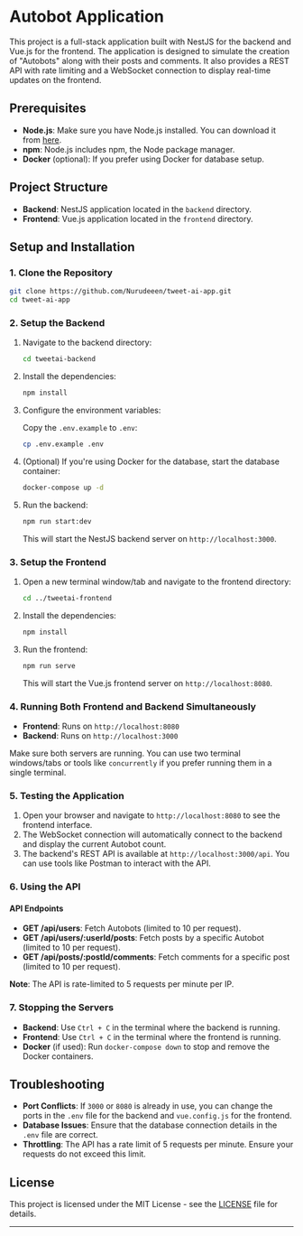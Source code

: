 
# Autobot Application

This project is a full-stack application built with NestJS for the backend and Vue.js for the frontend. The application is designed to simulate the creation of "Autobots" along with their posts and comments. It also provides a REST API with rate limiting and a WebSocket connection to display real-time updates on the frontend.

## Prerequisites

- **Node.js**: Make sure you have Node.js installed. You can download it from [here](https://nodejs.org/).
- **npm**: Node.js includes npm, the Node package manager.
- **Docker** (optional): If you prefer using Docker for database setup.

## Project Structure

- **Backend**: NestJS application located in the `backend` directory.
- **Frontend**: Vue.js application located in the `frontend` directory.

## Setup and Installation

### 1. Clone the Repository

```bash
git clone https://github.com/Nurudeeen/tweet-ai-app.git
cd tweet-ai-app
```

### 2. Setup the Backend

1. Navigate to the backend directory:

   ```bash
   cd tweetai-backend
   ```

2. Install the dependencies:

   ```bash
   npm install
   ```

3. Configure the environment variables:

   Copy the `.env.example` to `.env`:

   ```bash
   cp .env.example .env
   ```

4. (Optional) If you're using Docker for the database, start the database container:

   ```bash
   docker-compose up -d
   ```

5. Run the backend:

   ```bash
   npm run start:dev
   ```

   This will start the NestJS backend server on `http://localhost:3000`.

### 3. Setup the Frontend

1. Open a new terminal window/tab and navigate to the frontend directory:

   ```bash
   cd ../tweetai-frontend
   ```

2. Install the dependencies:

   ```bash
   npm install
   ```

3. Run the frontend:

   ```bash
   npm run serve
   ```

   This will start the Vue.js frontend server on `http://localhost:8080`.

### 4. Running Both Frontend and Backend Simultaneously

- **Frontend**: Runs on `http://localhost:8080`
- **Backend**: Runs on `http://localhost:3000`

Make sure both servers are running. You can use two terminal windows/tabs or tools like `concurrently` if you prefer running them in a single terminal.

### 5. Testing the Application

1. Open your browser and navigate to `http://localhost:8080` to see the frontend interface.
2. The WebSocket connection will automatically connect to the backend and display the current Autobot count.
3. The backend's REST API is available at `http://localhost:3000/api`. You can use tools like Postman to interact with the API.

### 6. Using the API

#### API Endpoints

- **GET /api/users**: Fetch Autobots (limited to 10 per request).
- **GET /api/users/:userId/posts**: Fetch posts by a specific Autobot (limited to 10 per request).
- **GET /api/posts/:postId/comments**: Fetch comments for a specific post (limited to 10 per request).

**Note**: The API is rate-limited to 5 requests per minute per IP.

### 7. Stopping the Servers

- **Backend**: Use `Ctrl + C` in the terminal where the backend is running.
- **Frontend**: Use `Ctrl + C` in the terminal where the frontend is running.
- **Docker** (if used): Run `docker-compose down` to stop and remove the Docker containers.

## Troubleshooting

- **Port Conflicts**: If `3000` or `8080` is already in use, you can change the ports in the `.env` file for the backend and `vue.config.js` for the frontend.
- **Database Issues**: Ensure that the database connection details in the `.env` file are correct.
- **Throttling**: The API has a rate limit of 5 requests per minute. Ensure your requests do not exceed this limit.

## License

This project is licensed under the MIT License - see the [LICENSE](LICENSE) file for details.

---
